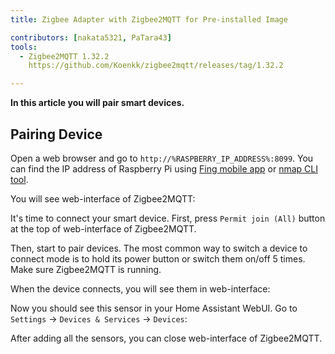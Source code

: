 ```yaml
---
title: Zigbee Adapter with Zigbee2MQTT for Pre-installed Image

contributors: [nakata5321, PaTara43]
tools:
  - Zigbee2MQTT 1.32.2
    https://github.com/Koenkk/zigbee2mqtt/releases/tag/1.32.2

---
```


**In this article you will pair smart devices.**

<robo-wiki-picture src="home-assistant/zigbee2mqtt.png" />

## Pairing Device

Open a web browser and go to `http://%RASPBERRY_IP_ADDRESS%:8099`. You can find the IP address of Raspberry Pi 
using [Fing mobile app](https://www.fing.com/products) or [nmap CLI tool](https://vitux.com/find-devices-connected-to-your-network-with-nmap/).

You will see web-interface of Zigbee2MQTT:

<robo-wiki-picture src="home-assistant/z2m-webinterface.jpg" />




It's time to connect your smart device. 
First, press `Permit join (All)` button at the top of web-interface of Zigbee2MQTT. 

Then, start to pair devices. The most common way to switch a device to connect mode is to hold its power button or switch them on/off 5 times. Make sure Zigbee2MQTT is running.

<robo-wiki-picture src="home-assistant/switch-device.gif" />

When the device connects, you will see them in web-interface:

<robo-wiki-picture src="home-assistant/device_connected.jpg" />

Now you should see this sensor in your Home Assistant WebUI. Go to `Settings` -> `Devices & Services` -> `Devices`:

<robo-wiki-picture src="home-assistant/mqtt-devices.jpg" />

After adding all the sensors, you can close web-interface of Zigbee2MQTT.

